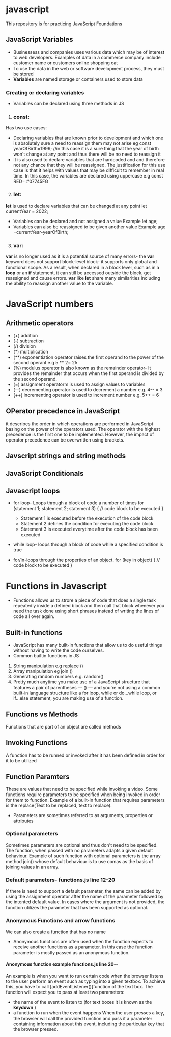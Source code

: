 # javascript
This repository is for practicing JavaScript Foundations
## JavaScript Variables
* Businessess and companies uses various data which may be of interest to web developers. Examples of data in a commerce company include customer name or customers online shopping cat
* To use the data in the web or software development process, they must be stored
* __Variables__ are named storage or containers used to store data
### Creating or declaring variables 
* Variables can be declared using three methods in JS
1. ### __const__: 
Has two use cases:
* Declaring variables that are known prior to development and which one is absolutely sure a need to reassign them may not arise eg const yearOfBirth=1999; //in this case it is a sure thing that the year of birth won't change at any point and thus there will be no need to reassign it
* It is also used to declare variables that are hardcoded and and therefore not any chance that they will be reassigned. The justification for this use case is that it helps with values that may be difficult to remember in real time. In this case, the variables are declared using uppercase e.g 
    const RED= #07745FG
2. ### __let__:
__let__ is used to declare variables that can be changed at any point
    let currentYear = 2022;
* Variables can be declared and not assigned a value
Example 
    let age;
* Variables can also be reassigned to be given another value
Example 
    age =currentYear-yearOfBirth;
3. ### __var__:
__var__ is no longer used as it is a potential source of many errors- the __var__ keyword does not support block-level block- it supports only global and functional scope. As a result, when declared in a block level, such as in a __loop__ or an __if__ statement, it can still be accessed outside the block, get reassigned and cause errors. __var__ like __let__ share many similarities including the ability to reassign another value to the variable.
# JavaScript numbers
## Arithmetic operators
* (+) addition
* (-) subtraction
* (/) division
* (*) multiplication
* (**) exponentiation operator raises the first operand to the power of the second operant e.g 5 ** 2= 25
* (%) modulus operator is also known as the remainder operator- It provides the remainder that occurs when the first operand is divided by the second operand.
* (=)  assignment operatorm is used to assign values to variables
* (--) decrementing operator is used to decrement a number e.g. 4-- = 3 
* (++) incrementing operator is used to increment number e.g. 5++ = 6

## OPerator precedence in JavaScript
it describes the order in which operations are performed in JavaScript basing on the power of the operators used. The operator with the highest precedence is the first one to be implemented. However, the impact of operator precedence can be overwritten using brackets.

## Javscript strings and string methods
## JavaScript Conditionals
## Javascript loops
*   for loop- Loops through a block of code a number of times
            for (statement 1; statement 2; statement 3) {
                // code block to be executed
            }
    * Statement 1 is executed before the execution of the code block
    * Statement 2 defines the condition for executing the code block
    * Statement 3 is executed everytime after the code block has been executed

* while loop- loops through a block of code while a specified condition is true
* for/in-loops through the properties of an object.
                for (key in object) {
                    // code block to be executed
                }


# Functions in Javascript
* Functions allows us to strore a piece of code that does a single task repeatedly inside a defined block and then call that block whenever you need the task done using short phrases instead of writing the lines of code all over again.
## Built-in functions
* JavaScript has many built-in functions that allow us to do useful things without having to write the code ourselves.
* Common builtin functions in JS
1. String manipulation e.g replace ()
2. Array manipulation eg join ()
3. Generating random numbers e.g. random()
4. Pretty much anytime you make use of a JavaScript structure that features a pair of parentheses — () — and you're not using a common built-in language structure like a for loop, while or do...while loop, or if...else statement, you are making use of a function.
## Functions vs Methods
Functions that are part of an object are called methods
## Invoking Functions
A function has to be runned or invoked after it has been defined in order for it to be utilized
## Function Paramters
These are values that need to be specified while invoking a video. Some functions require parameters to be specified when being invoked in order for them to function. Example of a built-in function that requires parameters is the replace(Text to be replaced, text to replace).
* Parameters are sometimes referred to as arguments, properties or attributes
### Optional parameters
Sometimes parameters are optional and thus don't need to be specified. The function, when passed with no parameters adapts a given default behaviour. Example of such function with optional parameters is the array method join() whose default behaviour is to use comas as the basis of joining values in an array.
### Default parameters- functions.js line 12-20
If there is need to support a default parameter, the same can be added by using the assignment operator after the name of the parameter followed by the intented default value. In cases where the argument is not provided, the function utilizes the parameter that has been supported as optional.
### Anonymous Functions and arrow functions
We can also create a function that has no name
* Anonymous functions are often used when the function expects to receive another functions as a parameter. In this case the function parameter is mostly passed as an anonymous function.
#### Anonymous function example functions.js line 20--
An example is when you want to run certain code when the browser listens to the user perform an event such as typing into a given textbox. To achieve this, you have to call [addEventListener()]function of the text box. The function will expect you to pass at least two parameters:
* the name of the event to listen to (for text boxes it is known as the __keydown__ )
* a function to run when the event happens
When the user presses a key, the browser will call the provided function and pass it a parameter containing information about this event, including the particular key that the browser pressed.

